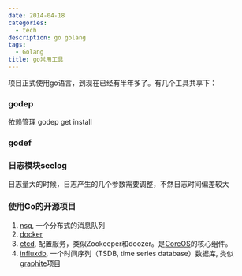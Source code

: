 ```yaml
---
date: 2014-04-18
categories:
  - tech
description: go golang
tags:
  - Golang
title: go常用工具
---
```




项目正式使用go语言，到现在已经有半年多了。有几个工具共享下：

### godep
依赖管理
godep get install

### godef 


### 日志模块seelog
日志量大的时候，日志产生的几个参数需要调整，不然日志时间偏差较大


### 使用Go的开源项目
1. [nsq](http://github.com/bitly/nsq), 一个分布式的消息队列
2. [docker](http://www.docker.io)
3. [etcd](https://github.com/coreos/etcd), 配置服务，类似Zookeeper和doozer。是[CoreOS](https://coreos.com/)的核心组件。
4. [influxdb](http://influxdb.com/), 一个时间序列（TSDB, time series database）数据库, 类似[graphite](/blog/2014/12/01/graphing-in-graphite/)项目
